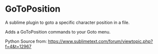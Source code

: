GoToPosition
============

A sublime plugin to goto a specific character position in a file.

Adds a GoToPosition commands to your Goto menu.

Python Source from: https://www.sublimetext.com/forum/viewtopic.php?f=4&t=12967
